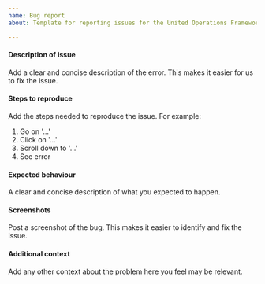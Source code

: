 ```yaml
---
name: Bug report
about: Template for reporting issues for the United Operations Framework (UOFW)

---
```


#### Description of issue

Add a clear and concise description of the error. This makes it easier for us to fix the issue.

#### Steps to reproduce

Add the steps needed to reproduce the issue. For example:

1.  Go on '...'
2.  Click on '...'
3.  Scroll down to '...'
4.  See error

#### Expected behaviour

A clear and concise description of what you expected to happen.

#### Screenshots

Post a screenshot of the bug. This makes it easier to identify and fix the issue.

#### Additional context

Add any other context about the problem here you feel may be relevant.
